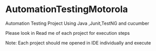 # AutomationTestingMotorola
Automation Testing Project Using Java ,Junit,TestNG and cucumber 

Please look in Read me of each project for execution steps

Note: Each project should me opened in IDE individually and execute
